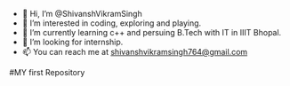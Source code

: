 - 👋 Hi, I’m @ShivanshVikramSingh
- 👀 I’m interested in coding, exploring and playing.
- 🌱 I’m currently learning c++ and persuing B.Tech with IT in IIIT Bhopal.
- 💞️ I’m looking for internship.
- 📫 You can reach me at shivanshvikramsingh764@gmail.com

<!---
ShivanshVikramSingh/ShivanshVikramSingh is a ✨ special ✨ repository because its `README.md` (this file) appears on your GitHub profile.
You can click the Preview link to take a look at your changes.
--->
#MY first Repository
